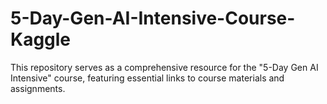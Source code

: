 # 5-Day-Gen-AI-Intensive-Course-Kaggle
This repository serves as a comprehensive resource for the "5-Day Gen AI Intensive" course, featuring essential links to course materials and assignments. 
